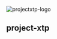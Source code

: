 ![projectxtp-logo](https://github.com/user-attachments/assets/ff9c70a9-37bb-43fe-a54e-47f3d9920980)
## project-xtp
